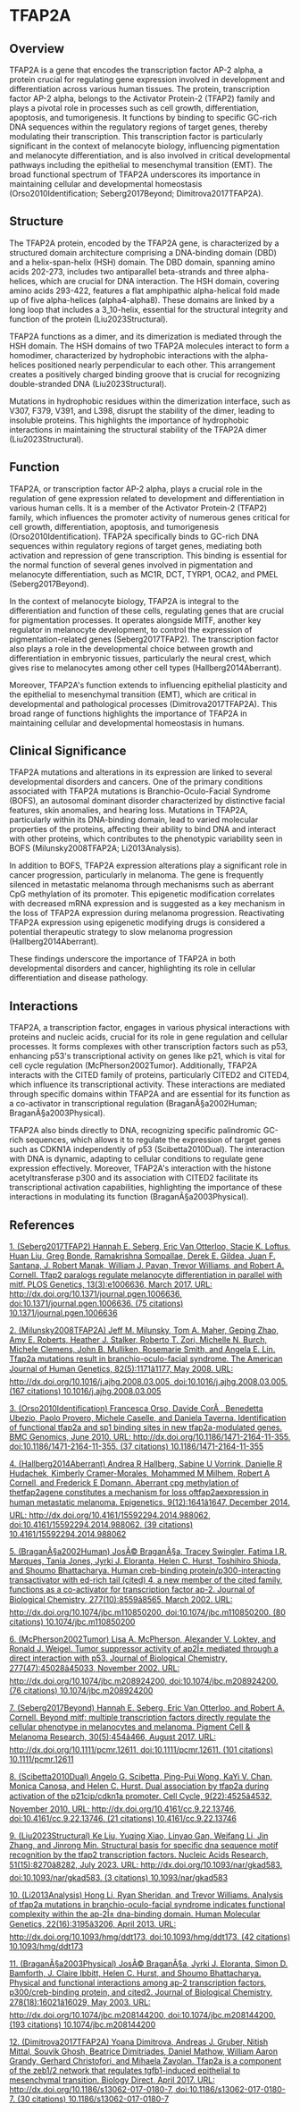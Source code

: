 # TFAP2A

## Overview
TFAP2A is a gene that encodes the transcription factor AP-2 alpha, a protein crucial for regulating gene expression involved in development and differentiation across various human tissues. The protein, transcription factor AP-2 alpha, belongs to the Activator Protein-2 (TFAP2) family and plays a pivotal role in processes such as cell growth, differentiation, apoptosis, and tumorigenesis. It functions by binding to specific GC-rich DNA sequences within the regulatory regions of target genes, thereby modulating their transcription. This transcription factor is particularly significant in the context of melanocyte biology, influencing pigmentation and melanocyte differentiation, and is also involved in critical developmental pathways including the epithelial to mesenchymal transition (EMT). The broad functional spectrum of TFAP2A underscores its importance in maintaining cellular and developmental homeostasis (Orso2010Identification; Seberg2017Beyond; Dimitrova2017TFAP2A).

## Structure
The TFAP2A protein, encoded by the TFAP2A gene, is characterized by a structured domain architecture comprising a DNA-binding domain (DBD) and a helix-span-helix (HSH) domain. The DBD domain, spanning amino acids 202-273, includes two antiparallel beta-strands and three alpha-helices, which are crucial for DNA interaction. The HSH domain, covering amino acids 293-422, features a flat amphipathic alpha-helical fold made up of five alpha-helices (alpha4-alpha8). These domains are linked by a long loop that includes a 3_10-helix, essential for the structural integrity and function of the protein (Liu2023Structural).

TFAP2A functions as a dimer, and its dimerization is mediated through the HSH domain. The HSH domains of two TFAP2A molecules interact to form a homodimer, characterized by hydrophobic interactions with the alpha-helices positioned nearly perpendicular to each other. This arrangement creates a positively charged binding groove that is crucial for recognizing double-stranded DNA (Liu2023Structural).

Mutations in hydrophobic residues within the dimerization interface, such as V307, F379, V391, and L398, disrupt the stability of the dimer, leading to insoluble proteins. This highlights the importance of hydrophobic interactions in maintaining the structural stability of the TFAP2A dimer (Liu2023Structural).

## Function
TFAP2A, or transcription factor AP-2 alpha, plays a crucial role in the regulation of gene expression related to development and differentiation in various human cells. It is a member of the Activator Protein-2 (TFAP2) family, which influences the promoter activity of numerous genes critical for cell growth, differentiation, apoptosis, and tumorigenesis (Orso2010Identification). TFAP2A specifically binds to GC-rich DNA sequences within regulatory regions of target genes, mediating both activation and repression of gene transcription. This binding is essential for the normal function of several genes involved in pigmentation and melanocyte differentiation, such as MC1R, DCT, TYRP1, OCA2, and PMEL (Seberg2017Beyond).

In the context of melanocyte biology, TFAP2A is integral to the differentiation and function of these cells, regulating genes that are crucial for pigmentation processes. It operates alongside MITF, another key regulator in melanocyte development, to control the expression of pigmentation-related genes (Seberg2017TFAP2). The transcription factor also plays a role in the developmental choice between growth and differentiation in embryonic tissues, particularly the neural crest, which gives rise to melanocytes among other cell types (Hallberg2014Aberrant).

Moreover, TFAP2A's function extends to influencing epithelial plasticity and the epithelial to mesenchymal transition (EMT), which are critical in developmental and pathological processes (Dimitrova2017TFAP2A). This broad range of functions highlights the importance of TFAP2A in maintaining cellular and developmental homeostasis in humans.

## Clinical Significance
TFAP2A mutations and alterations in its expression are linked to several developmental disorders and cancers. One of the primary conditions associated with TFAP2A mutations is Branchio-Oculo-Facial Syndrome (BOFS), an autosomal dominant disorder characterized by distinctive facial features, skin anomalies, and hearing loss. Mutations in TFAP2A, particularly within its DNA-binding domain, lead to varied molecular properties of the proteins, affecting their ability to bind DNA and interact with other proteins, which contributes to the phenotypic variability seen in BOFS (Milunsky2008TFAP2A; Li2013Analysis).

In addition to BOFS, TFAP2A expression alterations play a significant role in cancer progression, particularly in melanoma. The gene is frequently silenced in metastatic melanoma through mechanisms such as aberrant CpG methylation of its promoter. This epigenetic modification correlates with decreased mRNA expression and is suggested as a key mechanism in the loss of TFAP2A expression during melanoma progression. Reactivating TFAP2A expression using epigenetic modifying drugs is considered a potential therapeutic strategy to slow melanoma progression (Hallberg2014Aberrant).

These findings underscore the importance of TFAP2A in both developmental disorders and cancer, highlighting its role in cellular differentiation and disease pathology.

## Interactions
TFAP2A, a transcription factor, engages in various physical interactions with proteins and nucleic acids, crucial for its role in gene regulation and cellular processes. It forms complexes with other transcription factors such as p53, enhancing p53's transcriptional activity on genes like p21, which is vital for cell cycle regulation (McPherson2002Tumor). Additionally, TFAP2A interacts with the CITED family of proteins, particularly CITED2 and CITED4, which influence its transcriptional activity. These interactions are mediated through specific domains within TFAP2A and are essential for its function as a co-activator in transcriptional regulation (BraganÃ§a2002Human; BraganÃ§a2003Physical).

TFAP2A also binds directly to DNA, recognizing specific palindromic GC-rich sequences, which allows it to regulate the expression of target genes such as CDKN1A independently of p53 (Scibetta2010Dual). The interaction with DNA is dynamic, adapting to cellular conditions to regulate gene expression effectively. Moreover, TFAP2A's interaction with the histone acetyltransferase p300 and its association with CITED2 facilitate its transcriptional activation capabilities, highlighting the importance of these interactions in modulating its function (BraganÃ§a2003Physical).


## References


[1. (Seberg2017TFAP2) Hannah E. Seberg, Eric Van Otterloo, Stacie K. Loftus, Huan Liu, Greg Bonde, Ramakrishna Sompallae, Derek E. Gildea, Juan F. Santana, J. Robert Manak, William J. Pavan, Trevor Williams, and Robert A. Cornell. Tfap2 paralogs regulate melanocyte differentiation in parallel with mitf. PLOS Genetics, 13(3):e1006636, March 2017. URL: http://dx.doi.org/10.1371/journal.pgen.1006636, doi:10.1371/journal.pgen.1006636. (75 citations) 10.1371/journal.pgen.1006636](https://doi.org/10.1371/journal.pgen.1006636)

[2. (Milunsky2008TFAP2A) Jeff M. Milunsky, Tom A. Maher, Geping Zhao, Amy E. Roberts, Heather J. Stalker, Roberto T. Zori, Michelle N. Burch, Michele Clemens, John B. Mulliken, Rosemarie Smith, and Angela E. Lin. Tfap2a mutations result in branchio-oculo-facial syndrome. The American Journal of Human Genetics, 82(5):1171â1177, May 2008. URL: http://dx.doi.org/10.1016/j.ajhg.2008.03.005, doi:10.1016/j.ajhg.2008.03.005. (167 citations) 10.1016/j.ajhg.2008.03.005](https://doi.org/10.1016/j.ajhg.2008.03.005)

[3. (Orso2010Identification) Francesca Orso, Davide CorÃ , Benedetta Ubezio, Paolo Provero, Michele Caselle, and Daniela Taverna. Identification of functional tfap2a and sp1 binding sites in new tfap2a-modulated genes. BMC Genomics, June 2010. URL: http://dx.doi.org/10.1186/1471-2164-11-355, doi:10.1186/1471-2164-11-355. (37 citations) 10.1186/1471-2164-11-355](https://doi.org/10.1186/1471-2164-11-355)

[4. (Hallberg2014Aberrant) Andrea R Hallberg, Sabine U Vorrink, Danielle R Hudachek, Kimberly Cramer-Morales, Mohammed M Milhem, Robert A Cornell, and Frederick E Domann. Aberrant cpg methylation of thetfap2agene constitutes a mechanism for loss oftfap2aexpression in human metastatic melanoma. Epigenetics, 9(12):1641â1647, December 2014. URL: http://dx.doi.org/10.4161/15592294.2014.988062, doi:10.4161/15592294.2014.988062. (39 citations) 10.4161/15592294.2014.988062](https://doi.org/10.4161/15592294.2014.988062)

[5. (BraganÃ§a2002Human) JosÃ© BraganÃ§a, Tracey Swingler, Fatima I.R. Marques, Tania Jones, Jyrki J. Eloranta, Helen C. Hurst, Toshihiro Shioda, and Shoumo Bhattacharya. Human creb-binding protein/p300-interacting transactivator with ed-rich tail (cited) 4, a new member of the cited family, functions as a co-activator for transcription factor ap-2. Journal of Biological Chemistry, 277(10):8559â8565, March 2002. URL: http://dx.doi.org/10.1074/jbc.m110850200, doi:10.1074/jbc.m110850200. (80 citations) 10.1074/jbc.m110850200](https://doi.org/10.1074/jbc.m110850200)

[6. (McPherson2002Tumor) Lisa A. McPherson, Alexander V. Loktev, and Ronald J. Weigel. Tumor suppressor activity of ap2Î± mediated through a direct interaction with p53. Journal of Biological Chemistry, 277(47):45028â45033, November 2002. URL: http://dx.doi.org/10.1074/jbc.m208924200, doi:10.1074/jbc.m208924200. (76 citations) 10.1074/jbc.m208924200](https://doi.org/10.1074/jbc.m208924200)

[7. (Seberg2017Beyond) Hannah E. Seberg, Eric Van Otterloo, and Robert A. Cornell. Beyond <scp>mitf</scp>: multiple transcription factors directly regulate the cellular phenotype in melanocytes and melanoma. Pigment Cell &amp; Melanoma Research, 30(5):454â466, August 2017. URL: http://dx.doi.org/10.1111/pcmr.12611, doi:10.1111/pcmr.12611. (101 citations) 10.1111/pcmr.12611](https://doi.org/10.1111/pcmr.12611)

[8. (Scibetta2010Dual) Angelo G. Scibetta, Ping-Pui Wong, KaYi V. Chan, Monica Canosa, and Helen C. Hurst. Dual association by tfap2a during activation of the p21cip/cdkn1a promoter. Cell Cycle, 9(22):4525â4532, November 2010. URL: http://dx.doi.org/10.4161/cc.9.22.13746, doi:10.4161/cc.9.22.13746. (21 citations) 10.4161/cc.9.22.13746](https://doi.org/10.4161/cc.9.22.13746)

[9. (Liu2023Structural) Ke Liu, Yuqing Xiao, Linyao Gan, Weifang Li, Jin Zhang, and Jinrong Min. Structural basis for specific dna sequence motif recognition by the tfap2 transcription factors. Nucleic Acids Research, 51(15):8270â8282, July 2023. URL: http://dx.doi.org/10.1093/nar/gkad583, doi:10.1093/nar/gkad583. (3 citations) 10.1093/nar/gkad583](https://doi.org/10.1093/nar/gkad583)

[10. (Li2013Analysis) Hong Li, Ryan Sheridan, and Trevor Williams. Analysis of tfap2a mutations in branchio-oculo-facial syndrome indicates functional complexity within the ap-2Î± dna-binding domain. Human Molecular Genetics, 22(16):3195â3206, April 2013. URL: http://dx.doi.org/10.1093/hmg/ddt173, doi:10.1093/hmg/ddt173. (42 citations) 10.1093/hmg/ddt173](https://doi.org/10.1093/hmg/ddt173)

[11. (BraganÃ§a2003Physical) JosÃ© BraganÃ§a, Jyrki J. Eloranta, Simon D. Bamforth, J. Claire Ibbitt, Helen C. Hurst, and Shoumo Bhattacharya. Physical and functional interactions among ap-2 transcription factors, p300/creb-binding protein, and cited2. Journal of Biological Chemistry, 278(18):16021â16029, May 2003. URL: http://dx.doi.org/10.1074/jbc.m208144200, doi:10.1074/jbc.m208144200. (193 citations) 10.1074/jbc.m208144200](https://doi.org/10.1074/jbc.m208144200)

[12. (Dimitrova2017TFAP2A) Yoana Dimitrova, Andreas J. Gruber, Nitish Mittal, Souvik Ghosh, Beatrice Dimitriades, Daniel Mathow, William Aaron Grandy, Gerhard Christofori, and Mihaela Zavolan. Tfap2a is a component of the zeb1/2 network that regulates tgfb1-induced epithelial to mesenchymal transition. Biology Direct, April 2017. URL: http://dx.doi.org/10.1186/s13062-017-0180-7, doi:10.1186/s13062-017-0180-7. (30 citations) 10.1186/s13062-017-0180-7](https://doi.org/10.1186/s13062-017-0180-7)